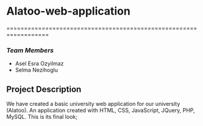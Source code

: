 # Alatoo-web-application
==================================================================

### *Team Members*

- Asel Esra Ozyilmaz
- Selma Nezihoglu

## Project Description

We have created a basic university web application for our university (Alatoo). An application created with HTML, CSS, JavaScript, JQuery, PHP, MySQL. This is its final look;
